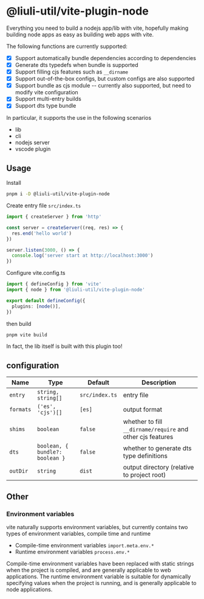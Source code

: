 # @liuli-util/vite-plugin-node

Everything you need to build a nodejs app/lib with vite, hopefully making building node apps as easy as building web apps with vite.

The following functions are currently supported:

- [x] Support automatically bundle dependencies according to dependencies
- [x] Generate dts typedefs when bundle is supported
- [x] Support filling cjs features such as `__dirname`
- [x] Support out-of-the-box configs, but custom configs are also supported
- [x] Support bundle as cjs module -- currently also supported, but need to modify vite configuration
- [x] Support multi-entry builds
- [x] Support dts type bundle

In particular, it supports the use in the following scenarios

- lib
- cli
- nodejs server
- vscode plugin

## Usage

Install

```bash
pnpm i -D @liuli-util/vite-plugin-node
```

Create entry file `src/index.ts`

```ts
import { createServer } from 'http'

const server = createServer((req, res) => {
  res.end('hello world')
})

server.listen(3000, () => {
  console.log('server start at http://localhost:3000')
})
```

Configure vite.config.ts

```ts
import { defineConfig } from 'vite'
import { node } from '@liuli-util/vite-plugin-node'

export default defineConfig({
  plugins: [node()],
})
```

then build

```bash
pnpm vite build
```

In fact, the lib itself is built with this plugin too!

## configuration

| Name      | Type                            | Default        | Description                                                |
| --------- | ------------------------------- | -------------- | ---------------------------------------------------------- |
| `entry`   | `string, string[]`              | `src/index.ts` | entry file                                                 |
| `formats` | `('es', 'cjs')[]`               | `[es]`         | output format                                              |
| `shims`   | `boolean`                       | `false`        | whether to fill `__dirname/require` and other cjs features |
| `dts`     | `boolean, { bundle?: boolean }` | `false`        | whether to generate dts type definitions                   |
| `outDir`  | `string`                        | `dist`         | output directory (relative to project root)                |

## Other

### Environment variables

vite naturally supports environment variables, but currently contains two types of environment variables, compile time and runtime

- Compile-time environment variables `import.meta.env.*`
- Runtime environment variables `process.env.*`

Compile-time environment variables have been replaced with static strings when the project is compiled, and are generally applicable to web applications. The runtime environment variable is suitable for dynamically specifying values when the project is running, and is generally applicable to node applications.
